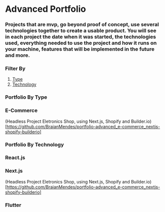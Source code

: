 # Advanced Portfolio

### Projects that are mvp, go beyond proof of concept, use several technologies together to create a usable product. You will see in each project the date when it was started, the technologies used, everything needed to use the project and how it runs on your machine, features that will be implemented in the future and more.

### Filter By
1. [Type](#type)
2. [Technology](#tech)

<h3 id="type">Portfolio By Type</h3>

### E-Commerce
(Headless Project Eletronics Shop, using Next.js, Shopify and Builder.io)[https://github.com/BraianMendes/portfolio-advanced_e-commerce_nextjs-shopify-builderio]

<h3 id="tech">Portfolio By Technology</h3>

### React.js

### Next.js
(Headless Project Eletronics Shop, using Next.js, Shopify and Builder.io)[https://github.com/BraianMendes/portfolio-advanced_e-commerce_nextjs-shopify-builderio]

### Flutter